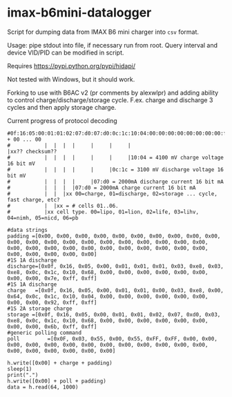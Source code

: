 # imax-b6mini-datalogger
Script for dumping data from IMAX B6 mini charger into `csv` format.

Usage: pipe stdout into file, if necessary run from root. Query interval and device VID/PID can be modified in script.

Requires https://pypi.python.org/pypi/hidapi/

Not tested with Windows, but it should work.

Forking to use with B6AC v2 (pr comments by alexwlpr) and adding ability to control charge/discharge/storage cycle. F.ex. charge and discharge 3 cycles and then apply storage charge.

Current progress of protocol decoding
```
#0f:16:05:00:01:01:02:07:d0:07:d0:0c:1c:10:04:00:00:00:00:00:00:00:00:f3:ff:ff + 00 ... 00
#           |  |  |  |     |     |     |                             |xx?? checksum??
#           |  |  |  |     |     |     |10:04 = 4100 mV charge voltage 16 bit mV
#           |  |  |  |     |     |0c:1c = 3100 mV discharge voltage 16 bit mV
#           |  |  |  |     |07:d0 = 2000mA discharge current 16 bit mA
#           |  |  |  |07:d0 = 2000mA charge current 16 bit mA
#           |  |  |xx 00=charge, 01=discharge, 02=storage ... cycle, fast charge, etc?
#           |  |xx = # cells 01..06.    
#           |xx cell type. 00=lipo, 01=lion, 02=life, 03=lihv, 04=nimh, 05=nicd, 06=pb
```

```
#data strings
padding	=[0x00, 0x00, 0x00, 0x00, 0x00, 0x00, 0x00, 0x00, 0x00, 0x00, 0x00, 0x00, 0x00, 0x00, 0x00, 0x00, 0x00, 0x00, 0x00, 0x00, 0x00, 0x00, 0x00, 0x00, 0x00, 0x00, 0x00, 0x00, 0x00, 0x00, 0x00, 0x00, 0x00, 0x00, 0x00, 0x00, 0x00]
#1S 1A discharge
discharge=[0x0f, 0x16, 0x05, 0x00, 0x01, 0x01, 0x01, 0x03, 0xe8, 0x03, 0xe8, 0x0c, 0x1c, 0x10, 0x68, 0x00, 0x00, 0x00, 0x00, 0x00, 0x00, 0x00, 0x00, 0x7e, 0xff, 0xff]
#1S 1A discharge
charge	 =[0x0f, 0x16, 0x05, 0x00, 0x01, 0x01, 0x00, 0x03, 0xe8, 0x00, 0x64, 0x0c, 0x1c, 0x10, 0x04, 0x00, 0x00, 0x00, 0x00, 0x00, 0x00, 0x00, 0x00, 0x92, 0xff, 0xff]
#1S 2A storage charge
storage	=[0x0f, 0x16, 0x05, 0x00, 0x01, 0x01, 0x02, 0x07, 0xd0, 0x03, 0xe8, 0x0c, 0x1c, 0x10, 0x68, 0x00, 0x00, 0x00, 0x00, 0x00, 0x00, 0x00, 0x00, 0x6b, 0xff, 0xff]
#generic polling command
poll		 =[0x0F, 0x03, 0x55, 0x00, 0x55, 0xFF, 0xFF, 0x00, 0x00, 0x00, 0x00, 0x00, 0x00, 0x00, 0x00, 0x00, 0x00, 0x00, 0x00, 0x00, 0x00, 0x00, 0x00, 0x00, 0x00, 0x00]

h.write([0x00] + charge + padding)
sleep(1)
print(".")
h.write([0x00] + poll + padding)
data = h.read(64, 1000)
```
